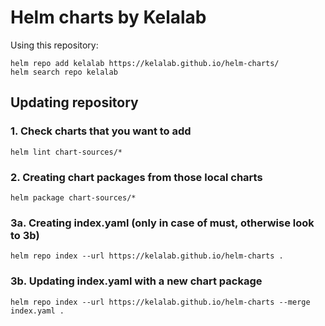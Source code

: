 # Helm charts by Kelalab

Using this repository:
```
helm repo add kelalab https://kelalab.github.io/helm-charts/
helm search repo kelalab
```

## Updating repository

### 1. Check charts that you want to add
```
helm lint chart-sources/*
```
### 2. Creating chart packages from those local charts
```
helm package chart-sources/*
```
### 3a. Creating index.yaml (only in case of must, otherwise look to 3b)
```
helm repo index --url https://kelalab.github.io/helm-charts .
```
### 3b. Updating index.yaml with a new chart package
```
helm repo index --url https://kelalab.github.io/helm-charts --merge index.yaml .
```
